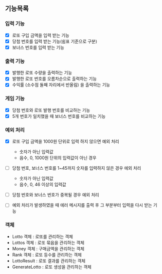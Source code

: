 ## 기능목록

### 입력 기능
- [x] 로또 구입 금액을 입력 받는 기능
- [x] 당첨 번호를 입력 받는 기능(쉼표 기준으로 구분)
- [x] 보너스 번호를 입력 받는 기능

### 출력 기능
- [x] 발행한 로또 수량을 출력하는 기능
- [x] 발행한 로또 번호를 오름차순으로 출력하는 기능
- [x] 수익률 (소수점 둘째 자리에서 반올림) 을 출력하는 기능

### 게임 기능
- [x] 당첨 번호와 로또 발행 번호를 비교하는 기능
- [x] 5개 번호가 일치했을 때 보너스 번호를 비교하는 기능

### 예외 처리
- [x] 로또 구입 금액을 1000원 단위로 입력 하지 않으면 예외 처리
    - 숫자가 아닌 입력값
    - 음수, 0, 1000원 단위의 입력값이 아닌 경우

- [ ] 당첨 번호, 보너스 번호를 1~45까지 숫자를 입력하지 않은 경우 에외 처리
    - 숫자가 아닌 입력값
    - 음수, 0, 46 이상의 입력값
- [ ] 당첨 번호와 보너스 번호가 중복될 경우 예외 처리 
- [ ] 예외 처리가 발생하였을 때 에러 메시지를 출력 후 그 부분부터 입력을 다시 받는 기능

### 객체
- Lotto 객체 : 로또를 관리하는 객체
- Lottos 객체 : 로또 묶음을 관리하는 객체
- Money 객체 : 구매금액을 관리하는 객체
- Rank 객체 : 로또 등수를 관리하는 객체
- LottoResult : 로또 결과를 관리하는 객체
- GenerateLotto : 로또 생성을 관리하는 객체
